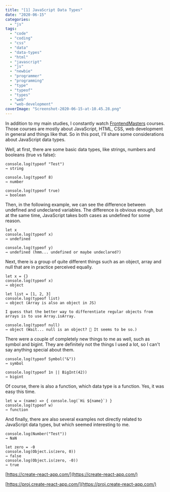 ```yaml
---
title: "[1] JavaScript Data Types"
date: "2020-06-15"
categories: 
  - "js"
tags: 
  - "code"
  - "coding"
  - "css"
  - "data"
  - "data-types"
  - "html"
  - "javascript"
  - "js"
  - "newbie"
  - "programmer"
  - "programming"
  - "type"
  - "typeof"
  - "types"
  - "web"
  - "web-development"
coverImage: "Screenshot-2020-06-15-at-10.45.28.png"
---
```


In addition to my main studies, I constantly watch [FrontendMasters](https://frontendmasters.com/) courses. Those courses are mostly about JavaScript, HTML, CSS, web development in general and things like that. So in this post, I'll share some considerations about JavaScript data types.

Well, at first, there are some basic data types, like strings, numbers and booleans (true vs false):

```
console.log(typeof "Test")
→ string
```

```
console.log(typeof 8)
→ number
```

```
console.log(typeof true)
→ boolean
```

Then, in the following example, we can see the difference between undefined and undeclared variables. The difference is obvious enough, but at the same time, JavaScript takes both cases as undefined for some reason.

```
let x
console.log(typeof x) 
→ undefined
```

```
console.log(typeof y)
→ undefined (hmm... undefined or maybe undeclared?)
```

Next, there is a group of quite different things such as an object, array and null that are in practice perceived equally.

```
let x = {}
console.log(typeof x)
→ object
```

```
let list = [1, 2, 3]
console.log(typeof list)
→ object (Array is also an object in JS)

I guess that the better way to differentiate regular objects from arrays is to use Array.isArray.
```

```
console.log(typeof null)
→ object (Wait... null is an object? 🧐 It seems to be so.)
```

There were a couple of completely new things to me as well, such as symbol and bigint. They are definitely not the things I used a lot, so I can't say anything special about them.

```
console.log(typeof Symbol("&"))
→ symbol
```

```
console.log(typeof 1n || BigInt(42))
→ bigint
```

Of course, there is also a function, which data type is a function. Yes, it was easy this time.

```
let w = (name) => { console.log(`Hi ${name}`) }
console.log(typeof w)
→ function
```

And finally, there are also several examples not directly related to JavaScript data types, but which seemed interesting to me.

```
console.log(Number("Test"))
→ NaN

let zero = -0
console.log(Object.is(zero, 0))
→ false
console.log(Object.is(zero, -0))
→ true
```

[https://create-react-app.com/](https://create-react-app.com/)

[https://proj.create-react-app.com/](https://proj.create-react-app.com/)
